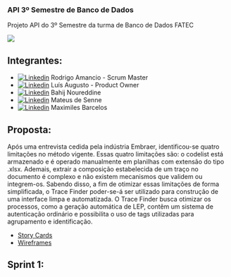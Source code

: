 ### API 3º Semestre de Banco de Dados
Projeto API do 3º Semestre da turma de Banco de Dados FATEC

![](https://user-images.githubusercontent.com/18652465/111547833-88631a00-8758-11eb-863c-ccf1e6e93f39.png)

## Integrantes:

- [![Linkedin](https://img.shields.io/badge/LinkedIn-blue?style=for-the-badge&logo=Linkedin)](https://www.linkedin.com/in/rodrigo-am%C3%A2ncio-do-prado-ten%C3%B3rio-a56641174) Rodrigo Amancio - Scrum Master
- [![Linkedin](https://img.shields.io/badge/LinkedIn-blue?style=for-the-badge&logo=Linkedin)](https://www.linkedin.com/in/luisaugustosb) Luís Augusto - Product Owner
- [![Linkedin](https://img.shields.io/badge/LinkedIn-blue?style=for-the-badge&logo=Linkedin)](https://www.linkedin.com/in/bahij-noureddine-941b681b7/) Bahij Noureddine
- [![Linkedin](https://img.shields.io/badge/LinkedIn-blue?style=for-the-badge&logo=Linkedin)](https://www.linkedin.com/in/mateus-senne-172905149) Mateus de Senne
- [![Linkedin](https://img.shields.io/badge/LinkedIn-blue?style=for-the-badge&logo=Linkedin)](https://www.linkedin.com/in/maxx-barcelos-aaa106b2) Maximiles Barcelos
 
 ## Proposta:
Após uma entrevista cedida pela indústria Embraer, identificou-se quatro limitações no método vigente. Essas quatro limitações são: o codelist está armazenado e é operado manualmente em planilhas com extensão do tipo .xlsx. Ademais, extrair a composição estabelecida de um traço no documento é complexo e não existem mecanismos que validem ou integrem-os. 
Sabendo disso, a fim de otimizar essas limitações de forma simplificada, o Trace Finder poder-se-á ser utilizado para construção de uma interface limpa e automatizada. O Trace Finder busca otimizar os processos, como a geração automática de LEP, contêm um sistema de autenticação ordinário e possibilita o uso de tags utilizadas para agrupamento e identificação.

 
 
 
 - [Story Cards](https://github.com/MaXximiles/API-3SEM/tree/main/User%20Story%20Cards)
 - [Wireframes](https://github.com/MaXximiles/API-3SEM/tree/main/Wireframes)
 
## Sprint 1:
